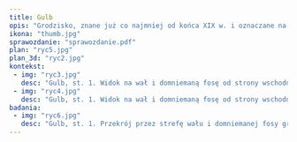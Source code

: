 ```yaml
---
title: Gulb
opis: "Grodzisko, znane już co najmniej od końca XIX w. i oznaczane na niemieckich mapach jako Ringwall, wpisane jest do rejestru zabytków jako \"grodzisko półwyżynne\" . Wskutek swojej specyficznej formy interpretowane było jako wysoczyznowe osiedle obronne z wczesnej epoki żelaza. Podczas badań powierzchniowych znajdowano tu jednak fragmenty ceramiki obtaczanej z ornamentem żłobków dookolnych i linii falistej, co wskazywało na jego wczesnośredniowieczną chronologię. Prawdopodobnie obiekt został pod koniec XIX wieku znacznie zniwelowany wskutek orki, czego wynikiem jest obecny słaby stan zachowania wałów."
ikona: "thumb.jpg"
sprawozdanie: "sprawozdanie.pdf"
plan: "ryc5.jpg"
plan_3d: "ryc2.jpg"
kontekst:
 - img: "ryc3.jpg"
   desc: "Gulb, st. 1. Widok na wał i domniemaną fosę od strony wschodniej. Fot. Z. Kobyliński 2012."
 - img: "ryc4.jpg"
   desc: "Gulb, st. 1. Widok na wał i domniemaną fosę od strony wschodniej. Fot. S. Szczepański 2009."
badania:
 - img: "ryc6.jpg"
   desc: "Gulb, st. 1. Przekrój przez strefę wału i domniemanej fosy grodziska. Fot. D. Wach."
---
```

